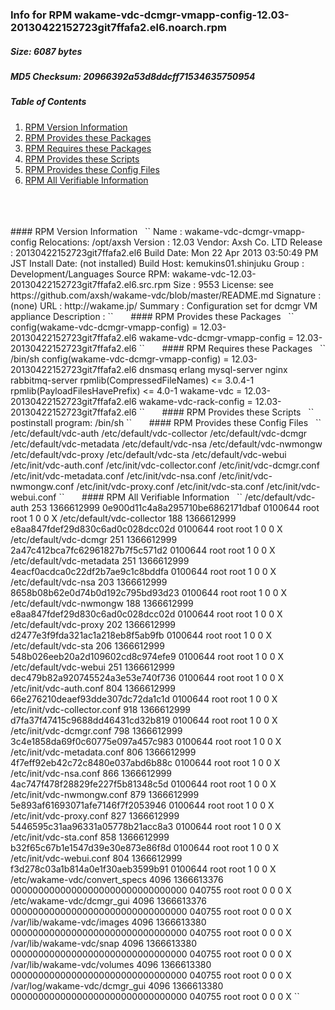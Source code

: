 ### Info for RPM wakame-vdc-dcmgr-vmapp-config-12.03-20130422152723git7ffafa2.el6.noarch.rpm  
##### Size: 6087 bytes  
##### MD5 Checksum: 20966392a53d8ddcff71534635750954  
##### Table of Contents  
1. [RPM Version Information](#version)  
2. [RPM Provides these Packages ](#provides)  
3. [RPM Requires these Packages](#requires)  
4. [RPM Provides these Scripts](#scripts)  
5. [RPM Provides these Config Files](#config)  
6. [RPM All Verifiable Information](#verifiable)  
&nbsp;  
&nbsp;  
&nbsp;  
<a name="version" />
#### RPM Version Information  
&nbsp;  
``  
Name        : wakame-vdc-dcmgr-vmapp-config  Relocations: /opt/axsh 
Version     : 12.03                             Vendor: Axsh Co. LTD <dev@axsh.net>
Release     : 20130422152723git7ffafa2.el6   Build Date: Mon 22 Apr 2013 03:50:49 PM JST
Install Date: (not installed)               Build Host: kemukins01.shinjuku
Group       : Development/Languages         Source RPM: wakame-vdc-12.03-20130422152723git7ffafa2.el6.src.rpm
Size        : 9553                             License: see https://github.com/axsh/wakame-vdc/blob/master/README.md
Signature   : (none)
URL         : http://wakame.jp/
Summary     : Configuration set for dcmgr VM appliance
Description :
<insert long description, indented with spaces>
``  
&nbsp;  
&nbsp;  
&nbsp;  
<a name="provides" />
#### RPM Provides these Packages  
&nbsp;  
``  
config(wakame-vdc-dcmgr-vmapp-config) = 12.03-20130422152723git7ffafa2.el6
wakame-vdc-dcmgr-vmapp-config = 12.03-20130422152723git7ffafa2.el6
``  
&nbsp;  
&nbsp;  
&nbsp;  
<a name="requires" />
#### RPM Requires these Packages  
&nbsp;  
``  
/bin/sh  
config(wakame-vdc-dcmgr-vmapp-config) = 12.03-20130422152723git7ffafa2.el6
dnsmasq  
erlang  
mysql-server  
nginx  
rabbitmq-server  
rpmlib(CompressedFileNames) <= 3.0.4-1
rpmlib(PayloadFilesHavePrefix) <= 4.0-1
wakame-vdc = 12.03-20130422152723git7ffafa2.el6
wakame-vdc-rack-config = 12.03-20130422152723git7ffafa2.el6
``  
&nbsp;  
&nbsp;  
&nbsp;  
<a name="scripts" />
#### RPM Provides these Scripts  
&nbsp;  
``  
postinstall program: /bin/sh
``  
&nbsp;  
&nbsp;  
&nbsp;  
<a name="config" />
#### RPM Provides these Config Files  
&nbsp;  
``  
/etc/default/vdc-auth
/etc/default/vdc-collector
/etc/default/vdc-dcmgr
/etc/default/vdc-metadata
/etc/default/vdc-nsa
/etc/default/vdc-nwmongw
/etc/default/vdc-proxy
/etc/default/vdc-sta
/etc/default/vdc-webui
/etc/init/vdc-auth.conf
/etc/init/vdc-collector.conf
/etc/init/vdc-dcmgr.conf
/etc/init/vdc-metadata.conf
/etc/init/vdc-nsa.conf
/etc/init/vdc-nwmongw.conf
/etc/init/vdc-proxy.conf
/etc/init/vdc-sta.conf
/etc/init/vdc-webui.conf
``  
&nbsp;  
&nbsp;  
&nbsp;  
<a name="verifiable" />
#### RPM All Verifiable Information  
&nbsp;  
``  
/etc/default/vdc-auth 253 1366612999 0e900d11c4a8a295710be6862171dbaf 0100644 root root 1 0 0 X
/etc/default/vdc-collector 188 1366612999 e8aa847fdef29d830c6ad0c028dcc02d 0100644 root root 1 0 0 X
/etc/default/vdc-dcmgr 251 1366612999 2a47c412bca7fc62961827b7f5c571d2 0100644 root root 1 0 0 X
/etc/default/vdc-metadata 251 1366612999 4eacf0acdca0c22df2b7ae9c1c8bddfa 0100644 root root 1 0 0 X
/etc/default/vdc-nsa 203 1366612999 8658b08b62e0d74b0d192c795bd93d23 0100644 root root 1 0 0 X
/etc/default/vdc-nwmongw 188 1366612999 e8aa847fdef29d830c6ad0c028dcc02d 0100644 root root 1 0 0 X
/etc/default/vdc-proxy 202 1366612999 d2477e3f9fda321ac1a218eb8f5ab9fb 0100644 root root 1 0 0 X
/etc/default/vdc-sta 206 1366612999 548b026eeb20a2d109602cd8c974efe9 0100644 root root 1 0 0 X
/etc/default/vdc-webui 251 1366612999 dec479b82a920745524a3e53e740f736 0100644 root root 1 0 0 X
/etc/init/vdc-auth.conf 804 1366612999 66e276210deaef93dde307dc72da1c1d 0100644 root root 1 0 0 X
/etc/init/vdc-collector.conf 918 1366612999 d7fa37f47415c9688dd46431cd32b819 0100644 root root 1 0 0 X
/etc/init/vdc-dcmgr.conf 798 1366612999 3c4e1858da69f0c60775e097a457c983 0100644 root root 1 0 0 X
/etc/init/vdc-metadata.conf 806 1366612999 4f7eff92eb42c72c8480e037abd6b88c 0100644 root root 1 0 0 X
/etc/init/vdc-nsa.conf 866 1366612999 4ac747f478f28829fe227f5b81348c5d 0100644 root root 1 0 0 X
/etc/init/vdc-nwmongw.conf 879 1366612999 5e893af61693071afe7146f7f2053946 0100644 root root 1 0 0 X
/etc/init/vdc-proxy.conf 827 1366612999 5446595c31aa96331a05778b21acc8a3 0100644 root root 1 0 0 X
/etc/init/vdc-sta.conf 858 1366612999 b32f65c67b1e1547d39e30e873e86f8d 0100644 root root 1 0 0 X
/etc/init/vdc-webui.conf 804 1366612999 f3d278c03a1b814a0e1f30aeb3599b91 0100644 root root 1 0 0 X
/etc/wakame-vdc/convert_specs 4096 1366613376 00000000000000000000000000000000 040755 root root 0 0 0 X
/etc/wakame-vdc/dcmgr_gui 4096 1366613376 00000000000000000000000000000000 040755 root root 0 0 0 X
/var/lib/wakame-vdc/images 4096 1366613380 00000000000000000000000000000000 040755 root root 0 0 0 X
/var/lib/wakame-vdc/snap 4096 1366613380 00000000000000000000000000000000 040755 root root 0 0 0 X
/var/lib/wakame-vdc/volumes 4096 1366613380 00000000000000000000000000000000 040755 root root 0 0 0 X
/var/log/wakame-vdc/dcmgr_gui 4096 1366613380 00000000000000000000000000000000 040755 root root 0 0 0 X
``  
&nbsp;  
